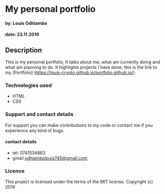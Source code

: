 # My personal portfolio
#### by: Louis Odhiambo
#### date: 23.11.2019
## Description
This is my personal portfolio, It talks about me, what am currently doing and what am planning to do.
It highlights projects I have done, this is the link to my [Portfolio] (https://louis-crypto.github.io/portfolio.github.io/).
### Technologies used
* HTML
* CSS
### Support and contact details
For support you can make contributions to my code or contact me if you experience any kind of bugs.
#### contact details
* tel: 0741534863
* gmail odhiambolouis745@gmail.com
### Licence
This project is licensed under the terms of the MIT license.
Copyright (c) 2019